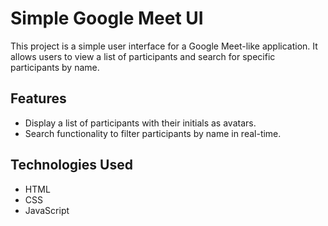 # Simple Google Meet UI

This project is a simple user interface for a Google Meet-like application. It allows users to view a list of participants and search for specific participants by name.

## Features

- Display a list of participants with their initials as avatars.
- Search functionality to filter participants by name in real-time.

## Technologies Used

- HTML
- CSS
- JavaScript
